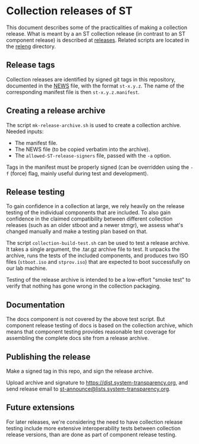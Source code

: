 # Collection releases of ST

This document describes some of the practicalities of making a
collection release. What is meant by a an ST collection release (in
contrast to an ST component release) is described at
[releases](https://git.glasklar.is/system-transparency/project/docs/-/tree/main/content/docs/releases).
Related scripts are located in the [releng](./releng) directory.

## Release tags

Collection releases are identified by signed git tags in this
repository, documented in the [NEWS](./NEWS) file, with the format
`st-x.y.z`. The name of the corresponding manifest file is then
`st-x.y.z.manifest`.

## Creating a release archive

The script `mk-release-archive.sh` is used to create a collection
archive. Needed inputs:

* The manifest file.
* The NEWS file (to be copied verbatim into the archive).
* The `allowed-ST-release-signers` file, passed with the `-a` option.

Tags in the manifest must be properly signed (can be overridden using
the `-f` (force) flag, mainly useful during test and development).

## Release testing

To gain confidence in a collection at large, we rely heavily on the
release testing of the individual components that are included.  To also
gain confidence in the claimed compatibility between different
collection releases (such as an older stboot and a newer stmgr), we
assess what's changed manually and make a testing plan based on that.

The script `collection-build-test.sh` can be used to test a release
archive. It takes a single argument, the .tar.gz archive file to test.
It unpacks the archive, runs the tests of the included components, and
produces two ISO files (`stboot.iso` and `stprov.iso`) that are
expected to boot successfully on our lab machine.

Testing of the release archive is intended to be a low-effort "smoke
test" to verify that nothing has gone wrong in the collection packaging.

## Documentation

The docs component is not covered by the above test script. But
component release testing of docs is based on the collection archive,
which means that component testing provides reasonable test coverage
for assembling the complete docs site from a release archive.

## Publishing the release

Make a signed tag in this repo, and sign the release archive.

Upload archive and signature to <https://dist.system-transparency.org>,
and send release email to <st-announce@lists.system-transparency.org>.

## Future extensions

For later releases, we're considering the need to have collection
release testing include more extensive interoperability tests between
collection release versions, than are done as part of component
release testing.
